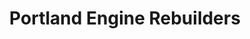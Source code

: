 ---
title: "Portland Engine Rebuilders"
url: /portland/portland-engine-rebuilders/
shop: car repair
---